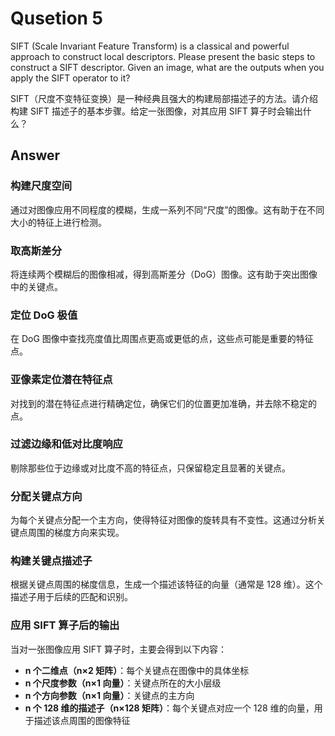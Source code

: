 # Qusetion 5

SIFT (Scale Invariant Feature Transform) is a classical and powerful approach to construct local descriptors. Please present the basic steps to construct a SIFT descriptor. Given an image, what are the outputs when you apply the SIFT operator to it?

SIFT（尺度不变特征变换）是一种经典且强大的构建局部描述子的方法。请介绍构建 SIFT 描述子的基本步骤。给定一张图像，对其应用 SIFT 算子时会输出什么？

## Answer

### 构建尺度空间

通过对图像应用不同程度的模糊，生成一系列不同“尺度”的图像。这有助于在不同大小的特征上进行检测。

### 取高斯差分

将连续两个模糊后的图像相减，得到高斯差分（DoG）图像。这有助于突出图像中的关键点。

### 定位 DoG 极值

在 DoG 图像中查找亮度值比周围点更高或更低的点，这些点可能是重要的特征点。

### 亚像素定位潜在特征点

对找到的潜在特征点进行精确定位，确保它们的位置更加准确，并去除不稳定的点。

### 过滤边缘和低对比度响应

剔除那些位于边缘或对比度不高的特征点，只保留稳定且显著的关键点。

### 分配关键点方向

为每个关键点分配一个主方向，使得特征对图像的旋转具有不变性。这通过分析关键点周围的梯度方向来实现。

### 构建关键点描述子

根据关键点周围的梯度信息，生成一个描述该特征的向量（通常是 128 维）。这个描述子用于后续的匹配和识别。

### 应用 SIFT 算子后的输出

当对一张图像应用 SIFT 算子时，主要会得到以下内容：

* **n 个二维点（n×2 矩阵）**：每个关键点在图像中的具体坐标
* **n 个尺度参数（n×1 向量）**：关键点所在的大小层级
* **n 个方向参数（n×1 向量）**：关键点的主方向
* **n 个 128 维的描述子（n×128 矩阵）**：每个关键点对应一个 128 维的向量，用于描述该点周围的图像特征